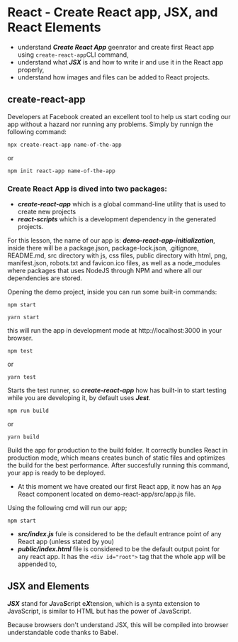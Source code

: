 # React - Create React app, JSX, and React Elements

- understand  ***Create React App*** geenrator and create first React app using ```create-react-app```CLI command,
- understand what ***JSX*** is and how to write ir and use it in the React app properly,
- understand how images and files can be added to React projects.

## create-react-app
Developers at Facebook created an excellent tool to help us start coding our app without a hazard nor running any problems.
Simply by runnign the following command:
```
npx create-react-app name-of-the-app
```
or 
```
npm init react-app name-of-the-app
```
### Create React App is dived into two packages:
- ***create-react-app*** which is a global command-line utility that is used to create new projects
- ***react-scripts*** which is a development dependency in the generated projects.

For this lesson, the name of our app is: ***demo-react-app-initialization***, inside there will be a package.json, package-lock.json, .gitignore, README.md, src directory with js, css files, public directory with html, png, manifest.json, robots.txt and favicon.ico files, as well as a node_modules where packages that uses NodeJS through NPM and where all our dependencies are stored.

Opening the demo project, inside you can run some built-in commands:
```
npm start
```
```
yarn start
```
this will run the app in development mode at http://localhost:3000 in your browser.

```
npm test
```
or 
```
yarn test
```

Starts the test runner, so  ***create-react-app*** how has built-in to start testing while you are developing it, by default uses ***Jest***.

```
npm run build
```
or  
```
yarn build
```
Build the app for production to the build folder. It correctly bundles React in production mode, which means creates bunch of static files and optimizes the build for the best performance. After succesfully running this command, your app is ready to be deployed.

- At this moment we have created our first React app, it now has an ```App``` React component located on demo-react-app/src/app.js file.

Using the following cmd will run our app;
```
npm start
``` 

- ***src/index.js*** fule is considered to be the default entrance point of any React app (unless stated by you)
- ***public/index.html*** file is considered to be the default output point for any react app. It has the ```<div id="root">``` tag that the whole app will be appended to,

## JSX and Elements

***JSX*** stand for ***J***ava***S***cript e***X***tension, which is a synta extension to JavaScript, is similar to HTML but has the power of JavaScript.

Because browsers don't understand JSX, this will be compiled into browser understandable code thanks to Babel.

